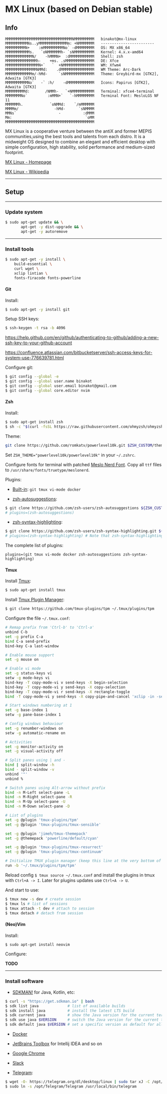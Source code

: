 # MX Linux (based on Debian stable)

## Info

```
MMMMMMMMMMMMMMMMMMMMMMMMMMMMMMNMMMMMMMMM   binakot@mx-linux
MMMMMMMMMMNs..yMMMMMMMMMMMMMm: +NMMMMMMM   ------------------------ 
MMMMMMMMMN+    :mMMMMMMMMMNo` -dMMMMMMMM   OS: MX x86_64 
MMMMMMMMMMMs.   `oNMMMMMMh- `sNMMMMMMMMM   Kernel: 4.x.x-amd64 
MMMMMMMMMMMMN/    -hMMMN+  :dMMMMMMMMMMM   Shell: zsh 
MMMMMMMMMMMMMMh-    +ms. .sMMMMMMMMMMMMM   DE: Xfce 
MMMMMMMMMMMMMMMN+`   `  +NMMMMMMMMMMMMMM   WM: Xfwm4 
MMMMMMMMMMMMMMNMMd:    .dMMMMMMMMMMMMMMM   WM Theme: Arc-Dark 
MMMMMMMMMMMMm/-hMd-     `sNMMMMMMMMMMMMM   Theme: Greybird-mx [GTK2], Adwaita [GTK3] 
MMMMMMMMMMNo`   -` :h/    -dMMMMMMMMMMMM   Icons: Papirus [GTK2], Adwaita [GTK3]  
MMMMMMMMMd:       /NMMh-   `+NMMMMMMMMMM   Terminal: xfce4-terminal  
MMMMMMMNo`         :mMMN+`   `-hMMMMMMMM   Terminal Font: MesloLGS NF 11 
MMMMMMh.            `oNMMd:    `/mMMMMMM   
MMMMm/                -hMd-      `sNMMMM   
MMNs`                   -          :dMMM   
Mm:                                 `oMM    
MMMMMMMMMMMMMMMMMMMMMMMMMMMMMMMMMMMMMMMM    
```

MX Linux is a cooperative venture between the antiX and former MEPIS communities,using the best tools and talents from each distro. 
It is a midweight OS designed to combine an elegant and efficient desktop with simple configuration, high stability, solid performance and medium-sized footprint.

[MX Linux - Homepage](https://mxlinux.org)

[MX Linux - Wikipedia](https://en.wikipedia.org/wiki/MX_Linux)

---

## Setup

---

### Update system

```bash
$ sudo apt-get update && \
       apt-get -y dist-upgrade && \
       apt-get -y autoremove
```

---

### Install tools

```bash
$ sudo apt-get -y install \
    build-essential \
    curl wget \
    xclip lintian \
    fonts-firacode fonts-powerline
```

#### Git

Install:

```bash
$ sudo apt-get -y install git
```

Setup SSH keys:

```bash
$ ssh-keygen -t rsa -b 4096
```

https://help.github.com/en/github/authenticating-to-github/adding-a-new-ssh-key-to-your-github-account

https://confluence.atlassian.com/bitbucketserver/ssh-access-keys-for-system-use-776639781.html

Configure git:

```bash
$ git config --global -e
$ git config --global user.name binakot
$ git config --global user.email binakot@gmail.com
$ git config --global core.editor nvim
```

#### Zsh

Install:

```bash
$ sudo apt-get install zsh
$ sh -c "$(curl -fsSL https://raw.githubusercontent.com/ohmyzsh/ohmyzsh/master/tools/install.sh)"
```

Theme:

```bash
git clone https://github.com/romkatv/powerlevel10k.git $ZSH_CUSTOM/themes/powerlevel10k
```

Set `ZSH_THEME="powerlevel10k/powerlevel10k"` in your `~/.zshrc`.

Configure fonts for terminal with patched 
[Meslo Nerd Font](https://github.com/romkatv/powerlevel10k#recommended-meslo-nerd-font-patched-for-powerlevel10k). 
Copy all `ttf` files to `/usr/share/fonts/truetype/meslonerd`.

Plugins:

* [Built-in](https://github.com/ohmyzsh/ohmyzsh/tree/master/plugins): `git tmux vi-mode docker`

* [zsh-autosuggestions](https://github.com/zsh-users/zsh-autosuggestions): 

```bash
$ git clone https://github.com/zsh-users/zsh-autosuggestions ${ZSH_CUSTOM:-~/.oh-my-zsh/custom}/plugins/zsh-autosuggestions
# plugins=(zsh-autosuggestions)
```

* [zsh-syntax-highlighting](https://github.com/zsh-users/zsh-syntax-highlighting):

```bash
$ git clone https://github.com/zsh-users/zsh-syntax-highlighting.git ${ZSH_CUSTOM:-~/.oh-my-zsh/custom}/plugins/zsh-syntax-highlighting
# plugins=(zsh-syntax-highlighting) # Note that zsh-syntax-highlighting must be the last plugin sourced.
```

The complete list of plugins:

```
plugins=(git tmux vi-mode docker zsh-autosuggestions zsh-syntax-highlighting)
```

#### Tmux

Install [Tmux](https://github.com/tmux/tmux):

```bash
$ sudo apt-get install tmux
```

Install [Tmux Plugin Manager](https://github.com/tmux-plugins/tpm):

```bash
$ git clone https://github.com/tmux-plugins/tpm ~/.tmux/plugins/tpm
```

Configure the file `~/.tmux.conf`:

```bash
# Remap prefix from 'Ctrl-b' to 'Ctrl-a'
unbind C-b
set -g prefix C-a
bind C-a send-prefix
bind-key C-a last-window

# Enable mouse support
set -g mouse on

# Enable vi mode
set -g status-keys vi
setw -g mode-keys vi
bind-key -T copy-mode-vi v send-keys -X begin-selection
bind-key -T copy-mode-vi y send-keys -X copy-selection
bind-key -T copy-mode-vi r send-keys -X rectangle-toggle
bind -T copy-mode-vi y send-keys -X copy-pipe-and-cancel 'xclip -in -selection clipboard'

# Start windows numbering at 1
set -g base-index 1
setw -g pane-base-index 1

# Config windows behaviour
set -g renumber-windows on
setw -g automatic-rename on

# Activities
set -g monitor-activity on
set -g visual-activity off

# Split panes using | and -
bind | split-window -h
bind - split-window -v
unbind '"'
unbind %

# Switch panes using Alt-arrow without prefix
bind -n M-Left select-pane -L
bind -n M-Right select-pane -R
bind -n M-Up select-pane -U
bind -n M-Down select-pane -D

# List of plugins
set -g @plugin 'tmux-plugins/tpm'
set -g @plugin 'tmux-plugins/tmux-sensible'

set -g @plugin 'jimeh/tmux-themepack'
set -g @themepack 'powerline/default/cyan'

set -g @plugin 'tmux-plugins/tmux-resurrect'
set -g @plugin 'tmux-plugins/tmux-continuum'

# Initialize TMUX plugin manager (keep this line at the very bottom of tmux.conf)
run -b '~/.tmux/plugins/tpm/tpm'
```

Reload config `$ tmux source ~/.tmux.conf`
and install the plugins in tmux with `Ctrl+A -> I`.
Later for plugins updates use `Ctrl+A -> U`.

And start to use:

```bash
$ tmux new -s dev # create session
$ tmux ls # list of sessions
$ tmux attach -t dev # attach to session
$ tmux detach # detach from session 
```

#### (Neo)Vim

Install:

```bash
$ sudo apt-get install neovim
```

Configure: 

**TODO**

---

### Install software

* [SDKMAN!](https://dzone.com/articles/sdkman-managing-sdks-were-never-so-smart) for Java, Kotlin, etc:

```bash
$ curl -s "https://get.sdkman.io" | bash
$ sdk list java             # list of available builds
$ sdk install java          # install the latest LTS build
$ sdk current java          # show the Java version for the current terminal
$ sdk use java $VERSION     # switch the Java version for the current terminal
$ sdk default java $VERSION # set a specific version as default for all terminals
```

* [Docker](https://docs.docker.com/install/linux/docker-ce/debian/)

* [JetBrains Toolbox](https://www.jetbrains.com/toolbox-app/) for Intellij IDEA and so on

* [Google Chrome](https://www.google.com/intl/ru/chrome/)

* [Slack](https://slack.com/intl/en-ru/downloads/instructions/ubuntu)

* [Telegram](https://desktop.telegram.org/):

```bash
$ wget -O- https://telegram.org/dl/desktop/linux | sudo tar xJ -C /opt/
$ sudo ln -s /opt/Telegram/Telegram /usr/local/bin/telegram
```
